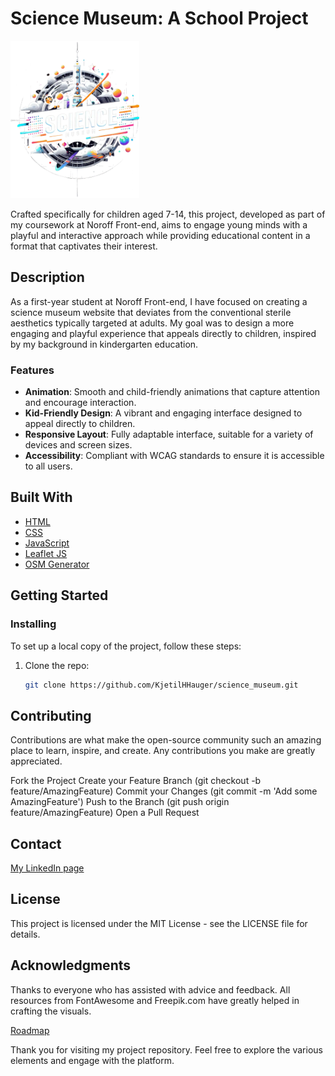 # Science Museum: A School Project

![Science Museum Logo](/assets/images/logo.webp)

Crafted specifically for children aged 7-14, this project, developed as part of my coursework at Noroff Front-end, aims to engage young minds with a playful and interactive approach while providing educational content in a format that captivates their interest.

## Description

As a first-year student at Noroff Front-end, I have focused on creating a science museum website that deviates from the conventional sterile aesthetics typically targeted at adults. My goal was to design a more engaging and playful experience that appeals directly to children, inspired by my background in kindergarten education.

### Features

- **Animation**: Smooth and child-friendly animations that capture attention and encourage interaction.
- **Kid-Friendly Design**: A vibrant and engaging interface designed to appeal directly to children.
- **Responsive Layout**: Fully adaptable interface, suitable for a variety of devices and screen sizes.
- **Accessibility**: Compliant with WCAG standards to ensure it is accessible to all users.

## Built With

- [HTML](https://www.w3.org/html/)
- [CSS](https://www.w3.org/Style/CSS/Overview.en.html)
- [JavaScript](https://www.javascript.com/)
- [Leaflet JS](https://leafletjs.com/)
- [OSM Generator](https://www.osm-generator.com/)

## Getting Started

### Installing

To set up a local copy of the project, follow these steps:

1. Clone the repo:
   ```bash
   git clone https://github.com/KjetilHHauger/science_museum.git
   
## Contributing
Contributions are what make the open-source community such an amazing place to learn, inspire, and create. Any contributions you make are greatly appreciated.

Fork the Project
Create your Feature Branch (git checkout -b feature/AmazingFeature)
Commit your Changes (git commit -m 'Add some AmazingFeature')
Push to the Branch (git push origin feature/AmazingFeature)
Open a Pull Request

## Contact

[My LinkedIn page](https://www.linkedin.com/in/kjetil-harneshaug-hauger-00851084/)

## License
This project is licensed under the MIT License - see the LICENSE file for details.

## Acknowledgments
Thanks to everyone who has assisted with advice and feedback.
All resources from FontAwesome and Freepik.com have greatly helped in crafting the visuals.

[Roadmap](https://github.com/users/KjetilHHauger/projects/3/views/4)

Thank you for visiting my project repository. Feel free to explore the various elements and engage with the platform.
